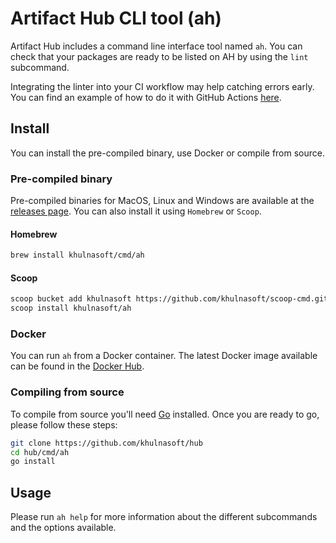 # Artifact Hub CLI tool (ah)

Artifact Hub includes a command line interface tool named `ah`. You can check that your packages are ready to be listed on AH by using the `lint` subcommand.

Integrating the linter into your CI workflow may help catching errors early. You can find an example of how to do it with GitHub Actions [here](https://github.com/khulnasoft/hub/blob/ac49ca921ac7c7711b03d0701f52c33acaaaa6f9/.github/workflows/ci.yml#L28-L37).

## Install

You can install the pre-compiled binary, use Docker or compile from source.

### Pre-compiled binary

Pre-compiled binaries for MacOS, Linux and Windows are available at the [releases page](https://github.com/khulnasoft/hub/releases). You can also install it using `Homebrew` or `Scoop`.

#### Homebrew

```sh
brew install khulnasoft/cmd/ah
```

#### Scoop

```sh
scoop bucket add khulnasoft https://github.com/khulnasoft/scoop-cmd.git
scoop install khulnasoft/ah
```

### Docker

You can run `ah` from a Docker container. The latest Docker image available can be found in the [Docker Hub](https://hub.docker.com/r/khulnasoft/ah/tags).

### Compiling from source

To compile from source you'll need [Go](https://golang.org/dl/) installed. Once you are ready to go, please follow these steps:

```sh
git clone https://github.com/khulnasoft/hub
cd hub/cmd/ah
go install
```

## Usage

Please run `ah help` for more information about the different subcommands and the options available.
